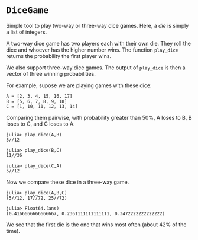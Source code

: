 # `DiceGame`

Simple tool to play two-way or three-way dice games. Here, a *die* is simply a list of integers. 

A two-way dice game has two players each with their own die. They roll the dice and whoever has the higher number wins. The function `play_dice` returns the probability the first player wins.

We also support three-way dice games. The output of `play_dice` is then a vector of three winning probabilities. 

For example, supose we are playing games with these dice:

```
A = [2, 3, 4, 15, 16, 17]
B = [5, 6, 7, 8, 9, 18]
C = [1, 10, 11, 12, 13, 14]
```

Comparing them pairwise, with probability greater than 50%, A loses to B,
B loses to C, and C loses to A. 
```
julia> play_dice(A,B)
5//12

julia> play_dice(B,C)
11//36

julia> play_dice(C,A)
5//12
```

Now we compare these dice in a three-way game. 
```
julia> play_dice(A,B,C)
(5//12, 17//72, 25//72)

julia> Float64.(ans)
(0.4166666666666667, 0.2361111111111111, 0.3472222222222222)
```
We see that the first die is the one that wins most often (about 42% of the time).